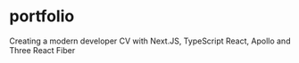 # portfolio
Creating a modern developer CV with Next.JS, TypeScript React, Apollo and Three React Fiber
